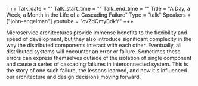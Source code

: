 +++
Talk_date = ""
Talk_start_time = ""
Talk_end_time = ""
Title = "A Day, a Week, a Month in the Life of a Cascading Failure"
Type = "talk"
Speakers = ["john-engelman"]
youtube = "ovZdQmyBdkY"
+++

Microservice architectures provide immense benefits to the flexibility and speed of development, but they also introduce significant complexity in the way the distributed components interact with each other. Eventually, all distributed systems will encounter an error or failure. Sometimes these errors can express themselves outside of the isolation of single component and cause a series of cascading failures in interconnected system. This is the story of one such failure, the lessons learned, and how it's influenced our architecture and design decisions moving forward.


